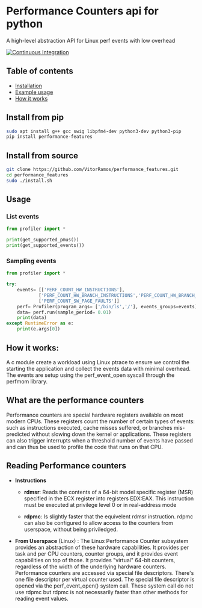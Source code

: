 # Performance Counters api for python

A high-level abstraction API for Linux perf events with low overhead

[![Continuous Integration](https://github.com/VitorRamos/performance_features/actions/workflows/main.yml/badge.svg)](https://github.com/VitorRamos/performance_features/actions/workflows/main.yml)

## Table of contents

- [Installation](#install)
- [Example usage](#usage)
- [How it works](#whatis)


<a name="install"/>

## Install from pip
```bash
sudo apt install g++ gcc swig libpfm4-dev python3-dev python3-pip
pip install performance-features
```

## Install from source
```bash
git clone https://github.com/VitorRamos/performance_features.git
cd performance_features
sudo ./install.sh
```

<a name="usage"/>

## Usage

### List events
```python
from profiler import *

print(get_supported_pmus())
print(get_supported_events())
```

### Sampling events
```python
from profiler import *

try:
    events= [['PERF_COUNT_HW_INSTRUCTIONS'],
            ['PERF_COUNT_HW_BRANCH_INSTRUCTIONS','PERF_COUNT_HW_BRANCH_MISSES'],
            ['PERF_COUNT_SW_PAGE_FAULTS']]
    perf= Profiler(program_args= ['/bin/ls','/'], events_groups=events)
    data= perf.run(sample_period= 0.01)
    print(data)
except RuntimeError as e:
    print(e.args[0])
```

<a name="whatis"/>

## How it works:

A c module create a workload using Linux ptrace to ensure we control the starting the application and collect the events data with minimal overhead. The events are setup using the perf_event_open syscall through the perfmom library.

## What are the performance counters
Performance counters are special hardware registers available on most modern CPUs. These registers count the number of certain types of events: such as instructions executed, cache misses suffered, or branches mis-predicted without slowing down the kernel or applications. These registers can also trigger interrupts when a threshold number of events have passed and can thus be used to profile the code that runs on that CPU.

## Reading Performance counters
+ **Instructions**
  + **rdmsr**: Reads the contents of a 64-bit model specific register (MSR) specified in the ECX register into registers EDX:EAX. This instruction must be executed at privilege level 0 or in real-address mode

  + **rdpmc**: Is slightly faster that the equivelent rdmsr instruction. rdpmc can also be configured to allow access to the counters from userspace, without being priviledged.
+ **From Userspace** (Linux) : The Linux Performance Counter subsystem provides an abstraction of these hardware capabilities. It provides per task and per CPU counters, counter groups, and it provides event capabilities on top of those. It provides "virtual" 64-bit counters, regardless of the width of the underlying hardware counters. Performance counters are accessed via special file descriptors. There's one file descriptor per virtual counter used. The special file descriptor is opened via the perf_event_open() system call. These system call do not use rdpmc but rdpmc is not necessarily faster than other methods for reading event values.
